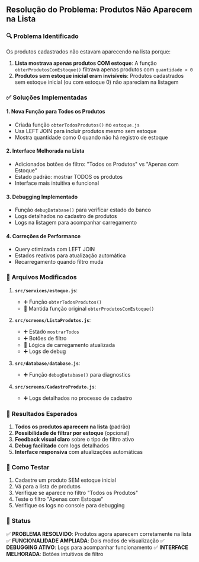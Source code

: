 ## Resolução do Problema: Produtos Não Aparecem na Lista

### 🔍 **Problema Identificado**

Os produtos cadastrados não estavam aparecendo na lista porque:

1. **Lista mostrava apenas produtos COM estoque**: A função `obterProdutosComEstoque()` filtrava apenas produtos com `quantidade > 0`
2. **Produtos sem estoque inicial eram invisíveis**: Produtos cadastrados sem estoque inicial (ou com estoque 0) não apareciam na listagem

### ✅ **Soluções Implementadas**

#### 1. **Nova Função para Todos os Produtos**
- Criada função `obterTodosProdutos()` no `estoque.js`
- Usa LEFT JOIN para incluir produtos mesmo sem estoque
- Mostra quantidade como 0 quando não há registro de estoque

#### 2. **Interface Melhorada na Lista**
- Adicionados botões de filtro: "Todos os Produtos" vs "Apenas com Estoque"
- Estado padrão: mostrar TODOS os produtos
- Interface mais intuitiva e funcional

#### 3. **Debugging Implementado**
- Função `debugDatabase()` para verificar estado do banco
- Logs detalhados no cadastro de produtos
- Logs na listagem para acompanhar carregamento

#### 4. **Correções de Performance**
- Query otimizada com LEFT JOIN
- Estados reativos para atualização automática
- Recarregamento quando filtro muda

### 📁 **Arquivos Modificados**

1. **`src/services/estoque.js`**:
   - ➕ Função `obterTodosProdutos()`
   - 🔧 Mantida função original `obterProdutosComEstoque()`

2. **`src/screens/ListaProdutos.js`**:
   - ➕ Estado `mostrarTodos` 
   - ➕ Botões de filtro
   - 🔧 Lógica de carregamento atualizada
   - ➕ Logs de debug

3. **`src/database/database.js`**:
   - ➕ Função `debugDatabase()` para diagnostics

4. **`src/screens/CadastroProduto.js`**:
   - ➕ Logs detalhados no processo de cadastro

### 🎯 **Resultados Esperados**

1. **Todos os produtos aparecem na lista** (padrão)
2. **Possibilidade de filtrar por estoque** (opcional)
3. **Feedback visual claro** sobre o tipo de filtro ativo
4. **Debug facilitado** com logs detalhados
5. **Interface responsiva** com atualizações automáticas

### 🧪 **Como Testar**

1. Cadastre um produto SEM estoque inicial
2. Vá para a lista de produtos
3. Verifique se aparece no filtro "Todos os Produtos"
4. Teste o filtro "Apenas com Estoque"
5. Verifique os logs no console para debugging

### 🚀 **Status**

✅ **PROBLEMA RESOLVIDO**: Produtos agora aparecem corretamente na lista
✅ **FUNCIONALIDADE AMPLIADA**: Dois modos de visualização
✅ **DEBUGGING ATIVO**: Logs para acompanhar funcionamento
✅ **INTERFACE MELHORADA**: Botões intuitivos de filtro
